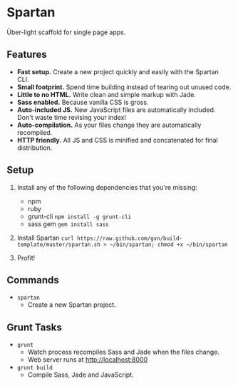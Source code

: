 # Spartan

Über-light scaffold for single page apps.


## Features

- **Fast setup.** Create a new project quickly and easily with the Spartan CLI.
- **Small footprint.** Spend time building instead of tearing out unused code.
- **Little to no HTML.** Write clean and simple markup with Jade.
- **Sass enabled.** Because vanilla CSS is gross.
- **Auto-included JS.** New JavaScript files are automatically included. Don't waste time revising your index!
- **Auto-compilation.** As your files change they are automatically recompiled.
- **HTTP friendly.** All JS and CSS is minified and concatenated for final distribution.

## Setup

1. Install any of the following dependencies that you're missing:
    * npm
    * ruby
    * grunt-cli
    `npm install -g grunt-cli`
    * sass gem
    `gem install sass`

2. Install Spartan
  `curl https://raw.github.com/gvn/build-template/master/spartan.sh > ~/bin/spartan; chmod +x ~/bin/spartan`
3. Profit!

## Commands

- `spartan`
  - Create a new Spartan project.

## Grunt Tasks

- `grunt`
  - Watch process recompiles Sass and Jade when the files change.
  - Web server runs at [http://localhost:8000](http://localhost:8000)
- `grunt build`
  - Compile Sass, Jade and JavaScript.
